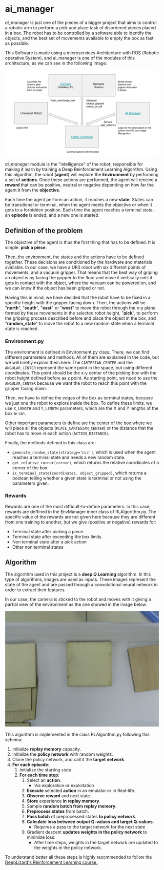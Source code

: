 # ai_manager
_ai_manager_ is just one of the pieces of a bigger project that aims to control a robotic arm to perform a pick and place 
task of disordered pieces placed in a box. The robot has to be controlled by a software able to identify the objects,
and the best set of movements available to empty the box as fast as possible.

This Software is made using a microservices Architecture with ROS (Robotic operative System), and ai_manager is one of 
the modules of this architecture, as we can see in the following image:

![ROS Architecture](readme-images/ROS_architecture.png)

_ai_manager_ module is the "intelligence" of the robot, responsible for making it learn by training a Deep Reinforcement 
Learning Algorithm. Using this algorithm, the robot (**agent**) will explore the **Environment** by performing a set of
**actions**. Once these actions are performed, the agent will receive a **reward** that can be positive, neutral or 
negative depending on how far the agent it from the **objective**.

Each time the agent perform an action, it reaches a new **state**. States can be transitional or terminal, when the 
agent meets the objective or when it gets to a forbidden position. Each time the agent reaches a terminal state, an
**episode** is ended, and a new one is started.

## Definition of the problem

The objective of the agent is thus the first thing that has to be defined. It is simple: **pick a piece**. 

Then, the environment, the states and the actions have to be defined together. These decisions are conditioned by the 
hardware and materials available. In our case, we have a UR3 robot with six different points of movements, and a vacuum
gripper. That means that the best way of griping an object is by facing the gripper to the floor and move it vertically 
until it gets in contact with the object, where the vacuum can be powered on, and we can know if the object has been 
griped or not.

Having this in mind, we have decided that the robot have to be fixed in a specific height with the gripper facing down.
Then, the actions will be "**north**", "**south**", "**east**" or "**west**" to move the robot through the x-y plane 
formed by these movements in the selected robot height, "**pick**", to perform the gripping process described before and
place the object in the box, and "**random_state**" to move the robot to a new random state when a terminal state is 
reached.

### Environment.py

The environment is defined in Environment.py class. There, we can find different parameters and methods. All of them are 
explained in the code, but we will briefly explain them here. The `CARTESIAN_CENTER` and the `ANGULAR_CENTER` represent 
the same point in the space, but using different coordinates. This point should be the x-y center of the picking box
with the robot height defined before as z point. As starting point, we need to use the `ANGULAR_CENTER` because we want
the robot to reach this point with the gripper facing down.

Then, we have to define the edges of the box as terminal states, because we just one the robot to explore inside the 
box. To define these limits, we use `X_LENGTH` and `Y_LENGTH` parameters, which are the X and Y lengths of the box in 
cm.

Other important parameters to define are the center of the box where we will place all the objects 
(`PLACE_CARTESIAN_CENTER`) or the distance that the robot has to move in each action (`ACTION_DISTANCE`).

Finally, the methods defined in this class are:

- `generate_random_state(strategy='ncc')`, which is used when the agent reaches a terminal state and needs a new random 
  state.
- `get_relative_corner(corner)`, which returns the relative coordinates of a corner of the box
- `is_terminal_state(coordinates, object_gripped)`, which returns a boolean telling whether a given state is terminal or
  not using the parameters given.
  
### Rewards

Rewards are one of the most difficult-to-define parameters. In this case, rewards are deffined in the EnvManager inner 
class of RLAlgorithm.py. The specific value of the rewards are not given here because they are different from one
training to another, but we give (positive or negative) rewards for:

- Terminal state after picking a piece.
- Terminal state after exceeding the box limits.
- Non terminal state after a pick action
- Other non terminal states

## Algorithm
The algorithm used in this project is a **deep Q Learning** algorithm. In this type of algorithms, images are used as 
inputs. These images represent the state of the agent and are passed through a convolutional neural network in order to extract 
their features. 

In our case, the camera is sticked to the robot and moves with it giving a partial view of the environment as the one 
showed in the image below.

![Relative View](readme-images/relative-view.png)

This algorithm is implemented in the class RLAlgorithm.py following this schema:
  1. Initialize **replay memory** capacity.
  2. Initialize the **policy network** with random weights.
  3. Clone the policy network, and call it the **target network**.
  4. **For each episode**:
     1. Initialize the starting state.
      2. **For each time step**:
          1. Select an **action**.
              - Via exploration or exploitation
          2. **Execute** selected **action** in an emulator or in Real-life.
          3. **Observe reward** and next state.
          4. **Store** experience **in replay memory**.
          5. Sample **random batch from replay memory**.
          6. **Preprocess states** from batch.
          7. **Pass batch** of preprocessed states **to policy network**.
          8. **Calculate loss between output Q-values and target Q-values**.
              - Requires a pass to the target network for the next state
          9. Gradient descent **updates weights in the policy network** to minimize loss.
              - After time steps, weights in the target network are updated to the weights in the policy network.
  
To understand better all these steps is highly recommended to follow the [DeepLizard's Reinforcement Learning course.](
https://deeplizard.com/learn/playlist/PLZbbT5o_s2xoWNVdDudn51XM8lOuZ_Njv)







